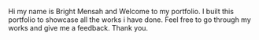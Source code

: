 Hi my name is Bright Mensah and Welcome to my portfolio. I built this portfolio to showcase all the works i have done. Feel free to go through my works and give me a feedback. Thank you.